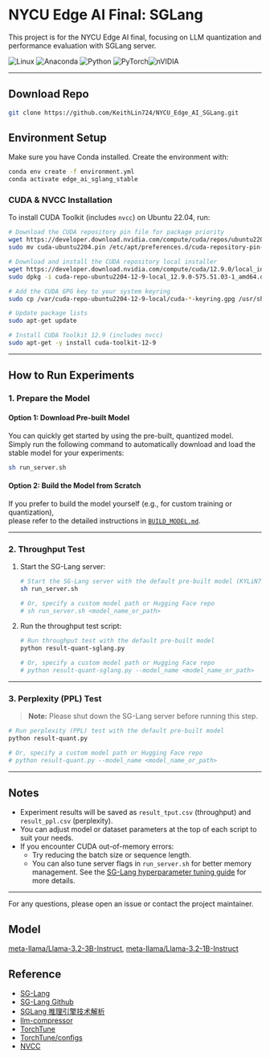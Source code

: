 # NYCU Edge AI Final: SGLang

This project is for the NYCU Edge AI final, focusing on LLM quantization and performance evaluation with SGLang server.

![Linux](https://img.shields.io/badge/Linux-FCC624?style=for-the-badge&logo=linux&logoColor=black) ![Anaconda](https://img.shields.io/badge/Anaconda-%2344A833.svg?style=for-the-badge&logo=anaconda&logoColor=white) ![Python](https://img.shields.io/badge/python-3670A0?style=for-the-badge&logo=python&logoColor=ffdd54) ![PyTorch](https://img.shields.io/badge/PyTorch-%23EE4C2C.svg?style=for-the-badge&logo=PyTorch&logoColor=white)![nVIDIA](https://img.shields.io/badge/cuda-000000.svg?style=for-the-badge&logo=nVIDIA&logoColor=green)

---

## Download Repo

```sh
git clone https://github.com/KeithLin724/NYCU_Edge_AI_SGLang.git
```

## Environment Setup

Make sure you have Conda installed. Create the environment with:

```sh
conda env create -f environment.yml
conda activate edge_ai_sglang_stable
```

### CUDA & NVCC Installation

To install CUDA Toolkit (includes `nvcc`) on Ubuntu 22.04, run:

```sh
# Download the CUDA repository pin file for package priority
wget https://developer.download.nvidia.com/compute/cuda/repos/ubuntu2204/x86_64/cuda-ubuntu2204.pin
sudo mv cuda-ubuntu2204.pin /etc/apt/preferences.d/cuda-repository-pin-600

# Download and install the CUDA repository local installer
wget https://developer.download.nvidia.com/compute/cuda/12.9.0/local_installers/cuda-repo-ubuntu2204-12-9-local_12.9.0-575.51.03-1_amd64.deb
sudo dpkg -i cuda-repo-ubuntu2204-12-9-local_12.9.0-575.51.03-1_amd64.deb

# Add the CUDA GPG key to your system keyring
sudo cp /var/cuda-repo-ubuntu2204-12-9-local/cuda-*-keyring.gpg /usr/share/keyrings/

# Update package lists
sudo apt-get update

# Install CUDA Toolkit 12.9 (includes nvcc)
sudo apt-get -y install cuda-toolkit-12-9
```

---

## How to Run Experiments

### 1. Prepare the Model

#### Option 1: Download Pre-built Model

You can quickly get started by using the pre-built, quantized model.  
Simply run the following command to automatically download and load the stable model for your experiments:

```sh
sh run_server.sh
```

#### Option 2: Build the Model from Scratch

If you prefer to build the model yourself (e.g., for custom training or quantization),  
please refer to the detailed instructions in [`BUILD_MODEL.md`](./BUILD_MODEL.md).

---

### 2. Throughput Test

1. Start the SG-Lang server:

    ```sh
    # Start the SG-Lang server with the default pre-built model (KYLiN724/llama-3.2-1b-KD-V1-W8A8-Dynamic-Per-Token)
    sh run_server.sh

    # Or, specify a custom model path or Hugging Face repo
    # sh run_server.sh <model_name_or_path>
    ```

2. Run the throughput test script:

    ```sh
    # Run throughput test with the default pre-built model
    python result-quant-sglang.py

    # Or, specify a custom model path or Hugging Face repo
    # python result-quant-sglang.py --model_name <model_name_or_path>
    ```

---

### 3. Perplexity (PPL) Test

> **Note:** Please shut down the SG-Lang server before running this step.

```sh
# Run perplexity (PPL) test with the default pre-built model
python result-quant.py

# Or, specify a custom model path or Hugging Face repo
# python result-quant.py --model_name <model_name_or_path>
```

---

## Notes

- Experiment results will be saved as `result_tput.csv` (throughput) and `result_ppl.csv` (perplexity).
- You can adjust model or dataset parameters at the top of each script to suit your needs.
- If you encounter CUDA out-of-memory errors:
  - Try reducing the batch size or sequence length.
  - You can also tune server flags in `run_server.sh` for better memory management. See the [SG-Lang hyperparameter tuning guide](https://docs.sglang.ai/backend/hyperparameter_tuning.html) for more details.

---

For any questions, please open an issue or contact the project maintainer.

## Model

[meta-llama/Llama-3.2-3B-Instruct](https://huggingface.co/meta-llama/Llama-3.2-3B-Instruct), [meta-llama/Llama-3.2-1B-Instruct](https://huggingface.co/meta-llama/Llama-3.2-1B-Instruct)

## Reference

- [SG-Lang](https://docs.sglang.ai/)
- [SG-Lang Github](https://github.com/sgl-project/sglang?tab=readme-ov-file)
- [SGLang 推理引擎技术解析](https://zhuanlan.zhihu.com/p/30886364337)
- [llm-compressor](https://github.com/vllm-project/llm-compressor/tree/main)
- [TorchTune](https://github.com/pytorch/torchtune)
- [TorchTune/configs](https://github.com/pytorch/torchtune/tree/main/recipes/configs)
- [NVCC](https://developer.nvidia.com/cuda-downloads?target_os=Linux&target_arch=x86_64&Distribution=Ubuntu&target_version=22.04&target_type=deb_local)
